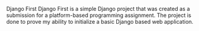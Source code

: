 Django First
Django First is a simple Django project that was created as a submission for a platform-based programming assignment.
The project is done to prove my ability to initialize a basic Django based web application.  

